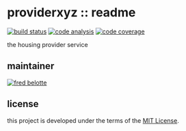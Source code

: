 # providerxyz :: readme

[![build status](https://dev.azure.com/revaturexyz/arlington/_apis/build/status/revaturexyz.providerxyz?branchName=master)](https://dev.azure.com/revaturexyz/arlington/_build/latest?definitionId=18&branchName=master)
[![code analysis](https://sonarcloud.io/api/project_badges/measure?project=providerxyz&metric=alert_status)](https://sonarcloud.io/dashboard?id=providerxyz)
[![code coverage](https://sonarcloud.io/api/project_badges/measure?project=providerxyz&metric=coverage)](https://sonarcloud.io/dashboard?id=providerxyz)

the housing provider service

## maintainer

[![fred belotte](https://avatars1.githubusercontent.com/u/22018714?s=96&v=4)][fredbelotte-profile-url]

## license

this project is developed under the terms of the [MIT License][mit-license-url].

[fredbelotte-profile-url]: https://github.com/fredbelotte 'FRED BELOTTE'
[mit-license-url]: https://github.com/revaturexyz/providerxyz/blob/master/LICENSE.txt 'MIT LICENSE'
